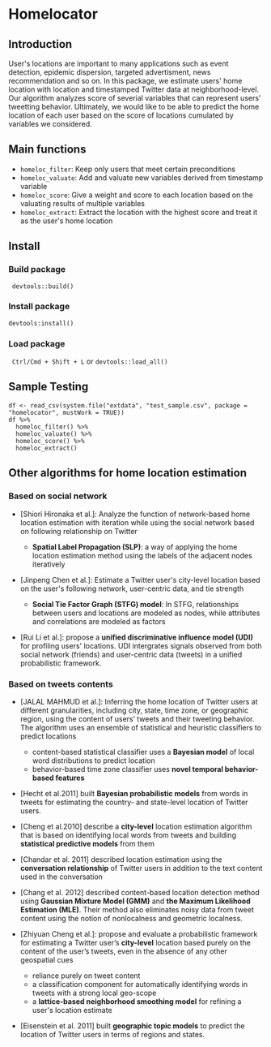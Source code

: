 # Homelocator
## Introduction
User's locations are important to many applications such as event detection, epidemic dispersion, targeted advertisment, news recommendation and so on. In this package, we estimate users' home location with location and timestamped Twitter data at neighborhood-level. Our algorithm analyzes score of severial variables that can represent users' tweetting behavior. Ultimately, we would like to be able to predict the home location of each user based on the score of locations cumulated by variables we considered. 

## Main functions 
- `homeloc_filter`: Keep only users that meet certain preconditions
- `homeloc_valuate`: Add and valuate new variables derived from timestamp variable   
- `homeloc_score`: Give a weight and score to each location based on the valuating results of multiple variables
- `homeloc_extract`: Extract the location with the highest score and treat it as the user's home location

## Install
### Build package 
``` devtools::build()```

### Install package 
```devtools:install()```

### Load package 
``` Ctrl/Cmd + Shift + L``` or ```devtools::load_all()```

## Sample Testing
```{r}
df <- read_csv(system.file("extdata", "test_sample.csv", package = "homelocator", mustWork = TRUE)) 
df %>% 
  homeloc_filter() %>% 
  homeloc_valuate() %>% 
  homeloc_score() %>% 
  homeloc_extract()
```

## Other algorithms for home location estimation
### Based on social network 
- [Shiori Hironaka et al.]: Analyze the function of network-based home location estimation with iteration while using the social network based on following relationship on Twitter
  - **Spatial Label Propagation (SLP)**: a way of applying the home location estimation method using the labels of the adjacent nodes iteratively
  
- [Jinpeng Chen et al.]: Estimate a Twitter user's city-level location based on the user's following network, user-centric data, and tie strength
  - **Social Tie Factor Graph (STFG) model**: In STFG, relationships between users and locations are modeled as nodes, while attributes and correlations are modeled as factors
  
- [Rui Li et al.]: propose a **unified discriminative influence model (UDI)** for profiling users' locations. UDI intergrates signals observed from both social network (friends) and user-centric data (tweets) in a unified probabilistic framework. 


### Based on tweets contents 
- [JALAL MAHMUD et al.]: Inferring the home location of Twitter users at different granularities, including city, state, time zone, or geographic region, using the content of users’ tweets and their tweeting behavior. The algorithm uses an ensemble of statistical and heuristic classifiers to predict locations
  - content-based statistical classifier uses a **Bayesian model** of local word distributions to predict location
  - behavior-based time zone classifier uses **novel temporal behavior-based features** 

- [Hecht et al.2011] built **Bayesian probabilistic models** from words in tweets for estimating the country- and state-level location of Twitter users.

- [Cheng et al.2010] describe a **city-level** location estimation algorithm that is based on identifying local words from tweets and building **statistical predictive models** from them 

- [Chandar et al. 2011] described location estimation using the **conversation relationship** of Twitter users in addition to the text content used in the conversation

- [Chang et al. 2012] described content-based location detection method using **Gaussian Mixture Model (GMM)** and **the Maximum Likelihood Estimation (MLE)**. Their method also eliminates noisy data from tweet content using the notion of nonlocalness and geometric localness.

- [Zhiyuan Cheng et al.]: propose and evaluate a probabilistic framework for estimating a Twitter user’s **city-level** location based purely on the content of the user’s tweets, even in the absence of any other geospatial cues
  - reliance purely on tweet content
  - a classification component for automatically identifying words in tweets with a strong local geo-scope
  - a **lattice-based neighborhood smoothing model** for refining a user's location estimate 
  
- [Eisenstein et al. 2011] built **geographic topic models** to predict the location of Twitter users in terms of regions and states.











